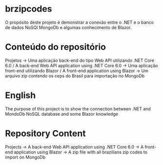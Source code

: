 # brzipcodes
O propósito deste projeto é demonstrar a conexão entre o .NET e o banco de dados NoSQl MongoDb e algumas conhecimento de Blazor.

# Conteúdo do repositório
Projetos
    -> Uma aplicação back-end do tipo Web API utilizando .NET Core 6.0 / A back-end Web API application using .NET Core 6.0
    -> Uma aplicação front-end utilizando Blazor / A front-end application using Blazor
    -> Um arquivo zip contendo os ceps do Brasil para importação no MongoDb

# English
The purpose of this project is to show the connection between .NET and MondoDb NoSQL database and some Blazor knowledge  

# Repository Content
Projects
    -> A back-end Web API application using .NET Core 6.0
    -> A front-end application using Blazor
    -> A zip file with all brazilians zip codes to import on MongoDb
